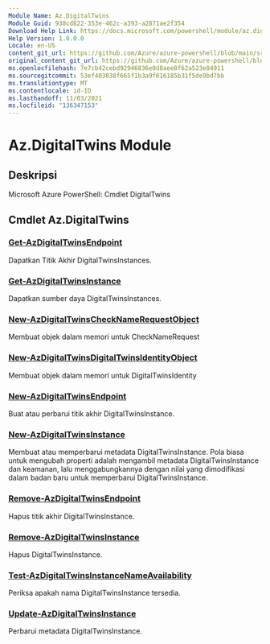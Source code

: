 ```yaml
---
Module Name: Az.DigitalTwins
Module Guid: 938cd822-353e-462c-a393-a2871ae2f354
Download Help Link: https://docs.microsoft.com/powershell/module/az.digitaltwins
Help Version: 1.0.0.0
Locale: en-US
content_git_url: https://github.com/Azure/azure-powershell/blob/main/src/DigitalTwins/help/Az.DigitalTwins.md
original_content_git_url: https://github.com/Azure/azure-powershell/blob/main/src/DigitalTwins/help/Az.DigitalTwins.md
ms.openlocfilehash: 7e7cb42cebd92946836e0d8aee8f62a523e84911
ms.sourcegitcommit: 53ef403038f665f1b3a9f616185b31f5de9bd7bb
ms.translationtype: MT
ms.contentlocale: id-ID
ms.lasthandoff: 11/03/2021
ms.locfileid: "136347153"
---
```

# Az.DigitalTwins Module
## Deskripsi
Microsoft Azure PowerShell: Cmdlet DigitalTwins

## Cmdlet Az.DigitalTwins
### [Get-AzDigitalTwinsEndpoint](Get-AzDigitalTwinsEndpoint.md)
Dapatkan Titik Akhir DigitalTwinsInstances.

### [Get-AzDigitalTwinsInstance](Get-AzDigitalTwinsInstance.md)
Dapatkan sumber daya DigitalTwinsInstances.

### [New-AzDigitalTwinsCheckNameRequestObject](New-AzDigitalTwinsCheckNameRequestObject.md)
Membuat objek dalam memori untuk CheckNameRequest

### [New-AzDigitalTwinsDigitalTwinsIdentityObject](New-AzDigitalTwinsDigitalTwinsIdentityObject.md)
Membuat objek dalam memori untuk DigitalTwinsIdentity

### [New-AzDigitalTwinsEndpoint](New-AzDigitalTwinsEndpoint.md)
Buat atau perbarui titik akhir DigitalTwinsInstance.

### [New-AzDigitalTwinsInstance](New-AzDigitalTwinsInstance.md)
Membuat atau memperbarui metadata DigitalTwinsInstance.
Pola biasa untuk mengubah properti adalah mengambil metadata DigitalTwinsInstance dan keamanan, lalu menggabungkannya dengan nilai yang dimodifikasi dalam badan baru untuk memperbarui DigitalTwinsInstance.

### [Remove-AzDigitalTwinsEndpoint](Remove-AzDigitalTwinsEndpoint.md)
Hapus titik akhir DigitalTwinsInstance.

### [Remove-AzDigitalTwinsInstance](Remove-AzDigitalTwinsInstance.md)
Hapus DigitalTwinsInstance.

### [Test-AzDigitalTwinsInstanceNameAvailability](Test-AzDigitalTwinsInstanceNameAvailability.md)
Periksa apakah nama DigitalTwinsInstance tersedia.

### [Update-AzDigitalTwinsInstance](Update-AzDigitalTwinsInstance.md)
Perbarui metadata DigitalTwinsInstance.

